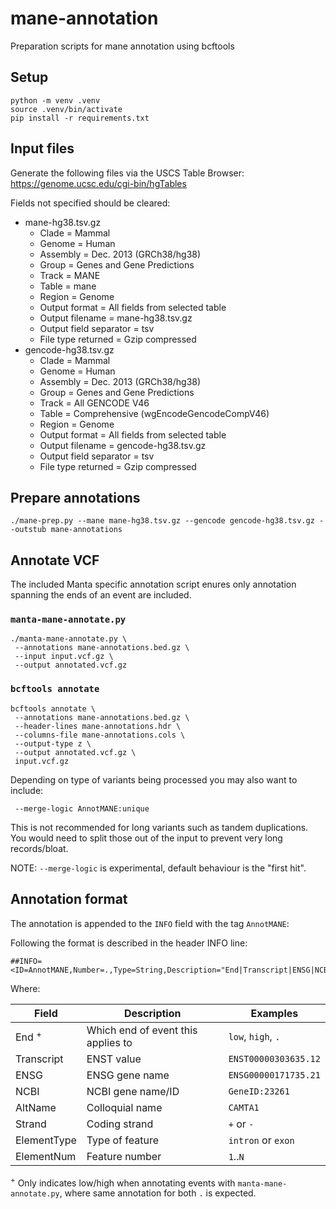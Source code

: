 # mane-annotation

Preparation scripts for mane annotation using bcftools

## Setup

```
python -m venv .venv
source .venv/bin/activate
pip install -r requirements.txt
```

## Input files

Generate the following files via the USCS Table Browser: https://genome.ucsc.edu/cgi-bin/hgTables

Fields not specified should be cleared:

- mane-hg38.tsv.gz
  - Clade = Mammal
  - Genome = Human
  - Assembly = Dec. 2013 (GRCh38/hg38)
  - Group = Genes and Gene Predictions
  - Track = MANE
  - Table = mane
  - Region = Genome
  - Output format = All fields from selected table
  - Output filename = mane-hg38.tsv.gz
  - Output field separator = tsv
  - File type returned = Gzip compressed
- gencode-hg38.tsv.gz
  - Clade = Mammal
  - Genome = Human
  - Assembly = Dec. 2013 (GRCh38/hg38)
  - Group = Genes and Gene Predictions
  - Track = All GENCODE V46
  - Table = Comprehensive (wgEncodeGencodeCompV46)
  - Region = Genome
  - Output format = All fields from selected table
  - Output filename = gencode-hg38.tsv.gz
  - Output field separator = tsv
  - File type returned = Gzip compressed

## Prepare annotations

```
./mane-prep.py --mane mane-hg38.tsv.gz --gencode gencode-hg38.tsv.gz --outstub mane-annotations
```

## Annotate VCF

The included Manta specific annotation script enures only annotation spanning the ends of an event are included.

### `manta-mane-annotate.py`

```
./manta-mane-annotate.py \
 --annotations mane-annotations.bed.gz \
 --input input.vcf.gz \
 --output annotated.vcf.gz
```

### `bcftools annotate`

```
bcftools annotate \
 --annotations mane-annotations.bed.gz \
 --header-lines mane-annotations.hdr \
 --columns-file mane-annotations.cols \
 --output-type z \
 --output annotated.vcf.gz \
 input.vcf.gz
```

Depending on type of variants being processed you may also want to include:

```
 --merge-logic AnnotMANE:unique
```

This is not recommended for long variants such as tandem duplications.  You would need to split those out of the input
to prevent very long records/bloat.

NOTE: `--merge-logic` is experimental, default behaviour is the "first hit".

## Annotation format

The annotation is appended to the `INFO` field with the tag `AnnotMANE`:

Following the format is described in the header INFO line:

```
##INFO=<ID=AnnotMANE,Number=.,Type=String,Description="End|Transcript|ENSG|NCBI|AltName|Strand|ElementType|ElementNum">
```

Where:

| Field            | Description                        | Examples             |
| ---------------- | ---------------------------------- | -------------------- |
| End <sup>+</sup> | Which end of event this applies to | `low`, `high`, `.`   |
| Transcript       | ENST value                         | `ENST00000303635.12` |
| ENSG             | ENSG gene name                     | `ENSG00000171735.21` |
| NCBI             | NCBI gene name/ID                  | `GeneID:23261`       |
| AltName          | Colloquial name                    | `CAMTA1`             |
| Strand           | Coding strand                      | `+` or `-`           |
| ElementType      | Type of feature                    | `intron` or `exon`   |
| ElementNum       | Feature number                     | `1`..`N`             |

<sup>+</sup> Only indicates low/high when annotating events with `manta-mane-annotate.py`, where same annotation for both
`.` is expected.

